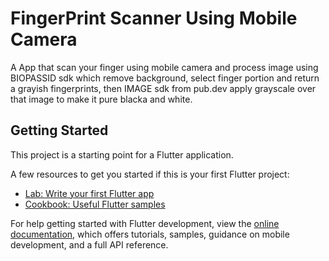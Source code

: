 # FingerPrint Scanner Using Mobile Camera

A App that scan your finger using mobile camera and process image using BIOPASSID sdk which remove background, select finger portion and return a grayish fingerprints, then IMAGE sdk from pub.dev apply grayscale over that image to make it pure blacka and white.

## Getting Started

This project is a starting point for a Flutter application.

A few resources to get you started if this is your first Flutter project:

- [Lab: Write your first Flutter app](https://docs.flutter.dev/get-started/codelab)
- [Cookbook: Useful Flutter samples](https://docs.flutter.dev/cookbook)

For help getting started with Flutter development, view the
[online documentation](https://docs.flutter.dev/), which offers tutorials,
samples, guidance on mobile development, and a full API reference.
